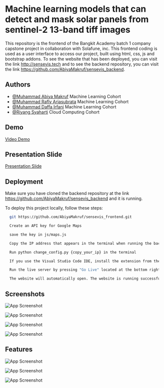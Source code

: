 
# Machine learning models that can detect and mask solar panels from sentinel-2 13-band tiff images

This repository is the frontend of the Bangkit Academy batch 1 company capstone project in collaboration with Solafune, inc. This frontend coding is used as a user interface to access our project, built using html, css, js and bootstrap addons. To see the website that has been deployed, you can visit the link http://sensevis.tech and to see the backend repository, you can visit the link https://github.com/AbiyaMakruf/sensevis_backend.


## Authors

- [@Muhammad Abiya Makruf](https://www.github.com/AbiyaMakruf) Machine Learning Cohort
- [@Muhammad Rafly Arjasubrata](https://www.github.com/MuhRaflyArj) Machine Learning Cohort
- [@Muhammad Daffa Irfani](https://github.com/earfunnyy) Machine Learning Cohort
- [@Riyang Syaharti](https://github.com/Riyang7) Cloud Computing Cohort


## Demo

[Video Demo](https://youtu.be/DiSfKjOgrfk)

## Presentation Slide
[Presentation Slide](https://www.canva.com/design/DAGImbMZuv8/1TpsJ0q2uOGjSnm9_Ci61g/view?utm_content=DAGImbMZuv8&utm_campaign=designshare&utm_medium=link&utm_source=editor)

## Deployment

Make sure you have cloned the backend repository at the link https://github.com/AbiyaMakruf/sensevis_backend and it is running.

To deploy this project locally, follow these steps:

```bash
  git https://github.com/AbiyaMakruf/sensevis_frontend.git
```

```bash
  Create an API key for Google Maps
```

```bash
  save the key in js/maps.js
```

```bash
  Copy the IP address that appears in the terminal when running the backend
```

```bash
  Run python change_config.py {copy_your_ip} in the terminal
```

```bash
  If you use the Visual Studio Code IDE, install the extension from the marketplace, namely "live server"
```

```bash
  Run the live server by pressing "Go Live" located at the bottom right of the Visual Studio Code display
```

```bash
  The website will automatically open. The website is running successfully.
```





## Screenshots

![App Screenshot](https://storage.googleapis.com/asset-about/output1.png)

![App Screenshot](https://storage.googleapis.com/asset-about/output2.png)

![App Screenshot](https://storage.googleapis.com/asset-about/output3.png)

![App Screenshot](https://storage.googleapis.com/asset-about/output4.png)


## Features

![App Screenshot](https://storage.googleapis.com/asset-about/Frame_1.png)

![App Screenshot](https://storage.googleapis.com/asset-about/Frame_2.png)

![App Screenshot](https://storage.googleapis.com/asset-about/Frame_3.png)

